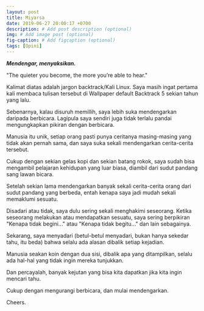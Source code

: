 ```yaml
---
layout: post
title: Miyarsa
date: 2019-06-27 20:00:17 +0700
description: # Add post description (optional)
img: # Add image post (optional)
fig-caption: # Add figcaption (optional)
tags: [Opini]
---
```


***Mendengar, menyaksikan.***

"The quieter you become, the more you’re able to hear."

Kalimat diatas adalah jargon backtrack/Kali Linux. Saya masih ingat pertama kali membaca tulisan tersebut di Wallpaper default Backtrack 5 sekian tahun yang lalu.

Sebenarnya, kalau disuruh memillih, saya lebih suka mendengarkan daripada berbicara. Lagipula saya sendiri juga tidak terlalu pandai mengungkapkan pikiran dengan berbicara.

Manusia itu unik, setiap orang pasti punya ceritanya masing-masing yang tidak akan pernah sama, dan saya suka sekali mendengarkan cerita-cerita tersebut.

Cukup dengan sekian gelas kopi dan sekian batang rokok, saya sudah bisa mengambil pelajaran kehidupan yang luar biasa, diambil dari sudut pandang sang lawan bicara.

Setelah sekian lama mendengarkan banyak sekali cerita-cerita orang dari sudut pandang yang berbeda, entah kenapa saya jadi mudah sekali memaklumi sesuatu.

Disadari atau tidak, saya dulu sering sekali menghakimi seseorang. Ketika seseorang melakukan atau mendapatkan sesuatu, saya sering berpikiran "Kenapa tidak begini..." atau "Kenapa tidak begitu..." dan lain sebagainya.

Sekarang, saya menyadari (betul-betul menyadari, bukan hanya sekedar tahu, itu beda) bahwa selalu ada alasan dibalik setiap kejadian.

Manusia seakan koin dengan dua sisi, dibalik apa yang ditampilkan, selalu ada hal-hal yang tidak ingin mereka tunjukkan.

Dan percayalah, banyak kejutan yang bisa kita dapatkan jika kita ingin mencari tahu.

Cukup dengan mengurangi berbicara, dan mulai mendengarkan.

Cheers.
